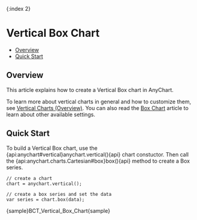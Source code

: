{:index 2}
# Vertical Box Chart

* [Overview](#overview)
* [Quick Start](#quick_start)

## Overview

This article explains how to create a Vertical Box chart in AnyChart.

To learn more about vertical charts in general and how to customize them, see [Vertical Charts (Overview)](Overview). You can also read the [Box Chart](../Box_Chart) article to learn about other available settings.

## Quick Start

To build a Vertical Box chart, use the {api:anychart#vertical}anychart.vertical(){api} chart constuctor. Then call the {api:anychart.charts.Cartesian#box}box(){api} method to create a Box series.

```
// create a chart
chart = anychart.vertical();

// create a box series and set the data
var series = chart.box(data);
```

{sample}BCT\_Vertical\_Box\_Chart{sample}